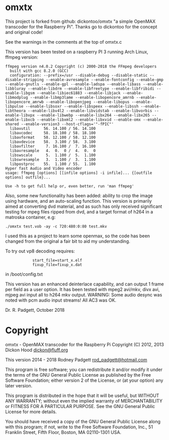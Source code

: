 omxtx
=====

This project is forked from github: dickontoo/omxtx "a simple OpenMAX transcoder for the Raspberry Pi".
Thanks go to dickontoo for the concept and original code!

See the warnings in the comments at the top of omxtx.c

This version has been tested on a raspberry PI 3 running Arch Linux, ffmpeg version:

```
ffmpeg version n4.0.2 Copyright (c) 2000-2018 the FFmpeg developers
  built with gcc 8.2.0 (GCC)
  configuration: --prefix=/usr --disable-debug --disable-static --disable-stripping --enable-avresample --enable-fontconfig --enable-gmp --enable-gnutls --enable-gpl --enable-ladspa --enable-libass --enable-libbluray --enable-libdrm --enable-libfreetype --enable-libfribidi --enable-libgsm --enable-libiec61883 --enable-libjack --enable-libmodplug --enable-libmp3lame --enable-libopencore_amrnb --enable-libopencore_amrwb --enable-libopenjpeg --enable-libopus --enable-libpulse --enable-libsoxr --enable-libspeex --enable-libssh --enable-libtheora --enable-libv4l2 --enable-libvidstab --enable-libvorbis --enable-libvpx --enable-libwebp --enable-libx264 --enable-libx265 --enable-libxcb --enable-libxml2 --enable-libxvid --enable-omx --enable-shared --enable-version3 --host-cflags='"-fPIC"'
  libavutil      56. 14.100 / 56. 14.100
  libavcodec     58. 18.100 / 58. 18.100
  libavformat    58. 12.100 / 58. 12.100
  libavdevice    58.  3.100 / 58.  3.100
  libavfilter     7. 16.100 /  7. 16.100
  libavresample   4.  0.  0 /  4.  0.  0
  libswscale      5.  1.100 /  5.  1.100
  libswresample   3.  1.100 /  3.  1.100
  libpostproc    55.  1.100 / 55.  1.100
Hyper fast Audio and Video encoder
usage: ffmpeg [options] [[infile options] -i infile]... {[outfile options] outfile}...

Use -h to get full help or, even better, run 'man ffmpeg'
```

Also, some new functionality has been added: ability to crop the image using hardware, and an
auto-scaling function. This version is primarily aimed at converting dvd material,
and as such has only received significant testing for mpeg files ripped from dvd, and a target
format of h264 in a matroska container, e.g:

```
./omxtx test.vob -ay -c 720:480:0:80 test.mkv
```

I used this as a project to learn some openmax, so the code has been changed from the original a fair bit to aid
my understanding.

To try out vp8 decoding requires:
```
            start_file=start_x.elf
            fixup_file=fixup_x.dat
```
in /boot/config.txt

This version has an enhanced deinterlace capability, and can output 1 frame per field as a user option.
It has been tested with mpeg2 avi/mkv, divx avi, mjpeg avi input all to h264 mkv output.
WARNING: Some audio desync was noted with pcm audio input streams! All AC3 was OK.

Dr. R. Padgett, October 2018

Copyright
=========

omxtx - OpenMAX transcoder for the Raspberry Pi
Copyright (C) 2012, 2013 Dickon Hood <dickon@fluff.org>

This version 2014 - 2018 Rodney Padgett <rod_padgett@hotmail.com>

This program is free software; you can redistribute it and/or modify
it under the terms of the GNU General Public License as published by
the Free Software Foundation; either version 2 of the License, or
(at your option) any later version.

This program is distributed in the hope that it will be useful,
but WITHOUT ANY WARRANTY; without even the implied warranty of
MERCHANTABILITY or FITNESS FOR A PARTICULAR PURPOSE.  See the
GNU General Public License for more details.

You should have received a copy of the GNU General Public License along
with this program; if not, write to the Free Software Foundation, Inc.,
51 Franklin Street, Fifth Floor, Boston, MA 02110-1301 USA.
